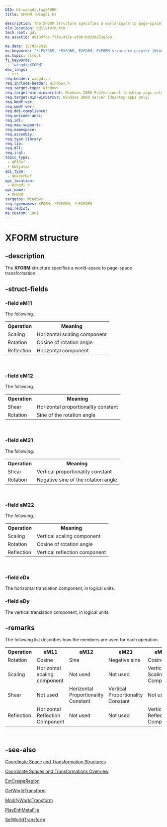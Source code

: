 ```yaml
---
UID: NS:wingdi.tagXFORM
title: XFORM (wingdi.h)

description: The XFORM structure specifies a world-space to page-space transformation.
old-location: gdi\xform.htm
tech.root: gdi
ms.assetid: 49f0d7ee-77fa-415e-af00-b8930253a3a9

ms.date: 12/05/2018
ms.keywords: "*LPXFORM, *PXFORM, PXFORM, PXFORM structure pointer [Windows GDI], XFORM, XFORM structure [Windows GDI], _win32_XFORM_str, gdi.xform, tagXFORM, wingdi/PXFORM, wingdi/XFORM"
ms.topic: struct
f1_keywords: 
 - "wingdi/XFORM"
dev_langs:
 - c++
req.header: wingdi.h
req.include-header: Windows.h
req.target-type: Windows
req.target-min-winverclnt: Windows 2000 Professional [desktop apps only]
req.target-min-winversvr: Windows 2000 Server [desktop apps only]
req.kmdf-ver: 
req.umdf-ver: 
req.ddi-compliance: 
req.unicode-ansi: 
req.idl: 
req.max-support: 
req.namespace: 
req.assembly: 
req.type-library: 
req.lib: 
req.dll: 
req.irql: 
topic_type:
 - APIRef
 - kbSyntax
api_type:
 - HeaderDef
api_location:
 - Wingdi.h
api_name:
 - XFORM
targetos: Windows
req.typenames: XFORM, *PXFORM, *LPXFORM
req.redist: 
ms.custom: 19H1
---
```


# XFORM structure


## -description



The <b>XFORM</b> structure specifies a world-space to page-space transformation.




## -struct-fields




### -field eM11

The following.

<table>
<tr>
<th>Operation</th>
<th>Meaning</th>
</tr>
<tr>
<td>Scaling</td>
<td>Horizontal scaling component</td>
</tr>
<tr>
<td>Rotation</td>
<td>Cosine of rotation angle</td>
</tr>
<tr>
<td>Reflection</td>
<td>Horizontal component</td>
</tr>
</table>
 


### -field eM12

The following.

<table>
<tr>
<th>Operation</th>
<th>Meaning</th>
</tr>
<tr>
<td>Shear</td>
<td>Horizontal proportionality constant</td>
</tr>
<tr>
<td>Rotation</td>
<td>Sine of the rotation angle</td>
</tr>
</table>
 


### -field eM21

The following.

<table>
<tr>
<th>Operation</th>
<th>Meaning</th>
</tr>
<tr>
<td>Shear</td>
<td>Vertical proportionality constant</td>
</tr>
<tr>
<td>Rotation</td>
<td>Negative sine of the rotation angle</td>
</tr>
</table>
 


### -field eM22

The following.

<table>
<tr>
<th>Operation</th>
<th>Meaning</th>
</tr>
<tr>
<td>Scaling</td>
<td>Vertical scaling component</td>
</tr>
<tr>
<td>Rotation</td>
<td>Cosine of rotation angle</td>
</tr>
<tr>
<td>Reflection</td>
<td>Vertical reflection component</td>
</tr>
</table>
 


### -field eDx

The horizontal translation component, in logical units.


### -field eDy

The vertical translation component, in logical units.


## -remarks



The following list describes how the members are used for each operation.

<table>
<tr>
<th>Operation</th>
<th>eM11</th>
<th>eM12</th>
<th>eM21</th>
<th>eM22</th>
</tr>
<tr>
<td>Rotation</td>
<td>Cosine</td>
<td>Sine</td>
<td>Negative sine</td>
<td>Cosine</td>
</tr>
<tr>
<td>Scaling</td>
<td>Horizontal scaling component</td>
<td>Not used</td>
<td>Not used</td>
<td>Vertical Scaling Component</td>
</tr>
<tr>
<td>Shear</td>
<td>Not used</td>
<td>Horizontal Proportionality Constant</td>
<td>Vertical Proportionality Constant</td>
<td>Not used</td>
</tr>
<tr>
<td>Reflection</td>
<td>Horizontal Reflection Component</td>
<td>Not used</td>
<td>Not used</td>
<td>Vertical Reflection Component</td>
</tr>
</table>
 




## -see-also




<a href="https://docs.microsoft.com/windows/desktop/gdi/coordinate-space-and-transformation-structures">Coordinate Space and Transformation Structures</a>



<a href="https://docs.microsoft.com/windows/desktop/gdi/coordinate-spaces-and-transformations">Coordinate Spaces and Transformations Overview</a>



<a href="https://docs.microsoft.com/windows/desktop/api/wingdi/nf-wingdi-extcreateregion">ExtCreateRegion</a>



<a href="https://docs.microsoft.com/windows/desktop/api/wingdi/nf-wingdi-getworldtransform">GetWorldTransform</a>



<a href="https://docs.microsoft.com/windows/desktop/api/wingdi/nf-wingdi-modifyworldtransform">ModifyWorldTransform</a>



<a href="https://docs.microsoft.com/windows/desktop/api/wingdi/nf-wingdi-playenhmetafile">PlayEnhMetaFile</a>



<a href="https://docs.microsoft.com/windows/desktop/api/wingdi/nf-wingdi-setworldtransform">SetWorldTransform</a>
 

 

